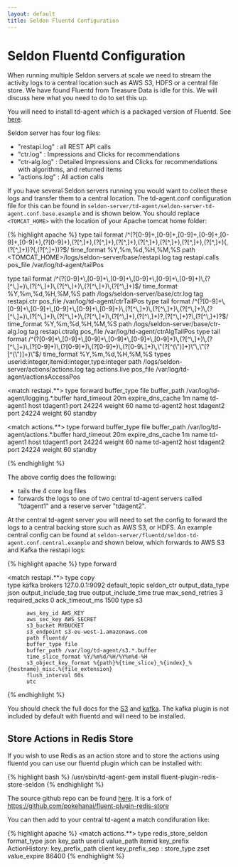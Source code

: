 ```yaml
---
layout: default
title: Seldon Fluentd Configuration
---
```


# Seldon Fluentd Configuration
When running multiple Seldon servers at scale we need to stream the activity logs to a central location such as AWS S3, HDFS or a central file store. We have found Fluentd from Treasure Data is idle for this. We will discuss here what you need to do to set this up.

You will need to install td-agent which is a packaged version of Fluentd. See [here](http://docs.fluentd.org/v0.12/categories/installation).

Seldon server has four log files:

 * "restapi.log" : all REST API calls
 * "ctr.log" : Impressions and Clicks for recommendations
 * "ctr-alg.log" : Detailed Impressions and Clicks for recommendations with algorithms, and returned items
 * "actions.log" : All action calls

If you have several Seldon servers running you would want to collect these logs and transfer them to a central location. The td-agent.conf configuration file for this can be found in ```seldon-server/td-agent/seldon-server-td-agent.conf.base.example``` and is shown below. You should replace ```<TOMCAT_HOME>``` with the location of your Apache tomcat home folder:

{% highlight apache %}
<source>
  type tail
  format /^(?<time>[0-9]+\,[0-9]+\,[0-9]+\,[0-9]+\,[0-9]+\,[0-9]+)\,(?<retval>[0-9]+)\,(?<consumer>[^\,]+)\,(?<httpmethod>[^\,]+)\,(?<servlet>[^\,]+)\,(?<path>[^\,]+)\,(?<query>[^\,]+)\,(?<exectime>[^\,]+)\,(?<uuid>[^\,]+)(\,(?<bean>[^\,]+))?(\,(?<algorithm>[^\,]+))?$/
  time_format %Y,%m,%d,%H,%M,%S
  path <TOMCAT_HOME>/logs/seldon-server/base/restapi.log
  tag restapi.calls
  pos_file /var/log/td-agent/tailPos
</source>

<source>
  type tail
  format /^(?<time>[0-9]+\,[0-9]+\,[0-9]+\,[0-9]+\,[0-9]+\,[0-9]+)\,(?<click>[^\,]+)\,(?<consumer>[^\,]+)\,(?<user>[^\,]+)\,(?<item>[^\,]+)\,(?<rectag>[^\,]+)$/
  time_format %Y,%m,%d,%H,%M,%S
  path <TOMCAT_HOME>/logs/seldon-server/base/ctr.log
  tag restapi.ctr
  pos_file /var/log/td-agent/ctrTailPos
</source>


<source>
  type tail
  format /^(?<time>[0-9]+\,[0-9]+\,[0-9]+\,[0-9]+\,[0-9]+\,[0-9]+)\,(?<click>[^\,]+)\,(?<consumer>[^\,]+)\,(?<alg>[^\,]+)\,(?<pos>[^\,]+)\,(?<userid>[^\,]+)\,(?<useruuid>[^\,]+)\,(?<itemid>[^\,]+)\,(?<actions>[^\,]+),(?<recommendations>[^\,]+)?,(?<abkey>[^\,]+)?\,(?<rectag>[^\,]+)?$/
  time_format %Y,%m,%d,%H,%M,%S
  path <TOMCAT_HOME>/logs/seldon-server/base/ctr-alg.log
  tag restapi.ctralg
  pos_file /var/log/td-agent/ctrAlgTailPos
</source>


<source>
  type tail
  format /^(?<time>[0-9]+\,[0-9]+\,[0-9]+\,[0-9]+\,[0-9]+\,[0-9]+)\,(?<client>[^\,]+)\,(?<rectag>[^\,]+)\,(?<userid>[0-9]+)\,(?<itemid>[0-9]+)\,(?<type>[0-9]+)\,(?<value>[0-9\.]+)\,\"(?<client_userid>[^(\")]+)\"\,\"(?<client_itemid>[^(\")]+)\"$/
  time_format %Y,%m,%d,%H,%M,%S
  types userid:integer,itemid:integer,type:integer
  path <TOMCAT_HOME>/logs/seldon-server/actions/actions.log
  tag actions.live
  pos_file /var/log/td-agent/actionsAccessPos
</source>

<match restapi.**>
  type forward
  buffer_type file
  buffer_path /var/log/td-agent/logging.*.buffer
  hard_timeout 20m
  expire_dns_cache 1m
  <server>
    name td-agent1
    host tdagent1
    port 24224
    weight 60
  </server>
  <server>
    name td-agent2
    host tdagent2
    port 24224
    weight 60
    standby
  </server>
</match>

<match actions.**>
  type forward
  buffer_type file
  buffer_path /var/log/td-agent/actions.*.buffer
  hard_timeout 20m
  expire_dns_cache 1m
  <server>
    name td-agent1
    host tdagent1
    port 24224
    weight 60
  </server>
  <server>
    name td-agent2
    host tdagent2
    port 24224
    weight 60
    standby
  </server>
</match>

{% endhighlight %}

 The above config does the following:

  * tails the 4 core log files
  * forwards the logs to one of two central td-agent servers called "tdagent1" and a reserve server "tdagent2".

At the central td-agent server you will need to set the config to forward the logs to a central backing store such as AWS S3, or HDFS.
An example central config can be found at ```seldon-server/fluentd/seldon-td-agent.conf.central.example``` and shown below, which forwards to AWS S3 and Kafka the restapi logs:

{% highlight apache %}
<source>
  type forward
</source>

<match restapi.**>
  type copy  
  <store>
          type                kafka
          brokers             127.0.0.1:9092
          default_topic       seldon_ctr
          output_data_type    json
          output_include_tag  true
          output_include_time true
          max_send_retries    3
          required_acks       0
          ack_timeout_ms      1500
  </store>
  <store>
          type s3

          aws_key_id AWS_KEY
          aws_sec_key AWS_SECRET
          s3_bucket MYBUCKET
          s3_endpoint s3-eu-west-1.amazonaws.com
          path fluentd/
          buffer_type file
          buffer_path /var/log/td-agent/s3.*.buffer
          time_slice_format %Y/%m%d/%H/%Y%m%d-%H
          s3_object_key_format %{path}%{time_slice}_%{index}_%{hostname}_misc.%{file_extension}
          flush_interval 60s
          utc
  </store>

</match>
{% endhighlight %}

You should check the full docs for the [S3](http://docs.fluentd.org/articles/out_s3) and [kafka](https://github.com/htgc/fluent-plugin-kafka/). The kafka plugin is not included by default with fluentd and will need to be installed.

## Store Actions in Redis Store
If you wish to use Redis as an action store and to store the actions using fluentd you can use our fluentd plugin which can be installed with:

{% highlight bash %}
/usr/sbin/td-agent-gem install fluent-plugin-redis-store-seldon
{% endhighlight %}

The source github repo can be found [here](https://github.com/SeldonIO/fluent-plugin-redis-store). It is a fork of https://github.com/pokehanai/fluent-plugin-redis-store

You can then add to your central td-agent a match condifuration like:

{% highlight apache %}
<match actions.**>
  type redis_store_seldon
  format_type json
  key_path userid
  value_path itemid
  key_prefix ActionHistory:
  key_prefix_path client
  key_prefix_sep :
  store_type zset
  value_expire 86400
</match>
{% endhighlight %}
